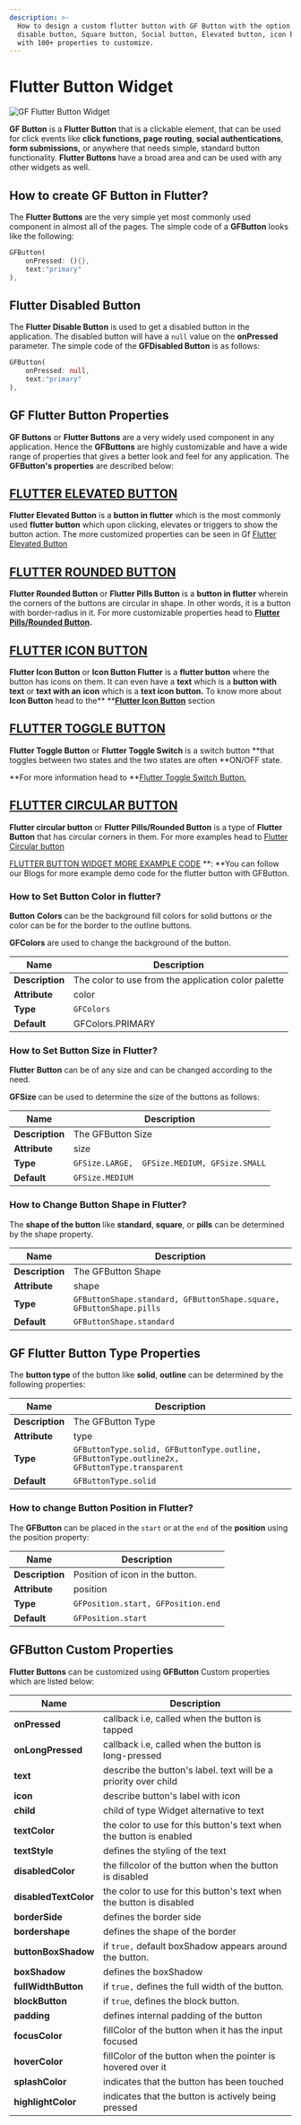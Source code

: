 ```yaml
---
description: >-
  How to design a custom flutter button with GF Button with the option to create
  disable button, Square button, Social button, Elevated button, icon button
  with 100+ properties to customize.
---
```


# Flutter Button Widget

![GF Flutter Button Widget ](https://ik.imagekit.io/ionicfirebaseapp/getwidget/docs/tr:w-800,f-auto/Gw_buttons_E5z1JheN4.png)

**GF Button** is a **Flutter Button** that is a clickable element, that can be used for click events like **click functions, page routing**, **social authentications**, **form submissions,** or anywhere that needs simple, standard button functionality. **Flutter Buttons** have a broad area and can be used with any other widgets as well.

## How to create GF Button in Flutter?

The **Flutter Buttons** are the very simple yet most commonly used component in almost all of the pages. The simple code of a **GFButton** looks like the following:

```dart
GFButton(
    onPressed: (){},
    text:"primary"
),
```

## Flutter Disabled Button

The **Flutter Disable Button** is used to get a disabled button in the application. The disabled button will have a `null` value on the **onPressed** parameter. The simple code of the **GFDisabled Button** is as follows:

```dart
GFButton(                          
    onPressed: null,             
    text:"primary"
),
```

## GF Flutter Button Properties

**GF Buttons** or **Flutter Buttons** are a very widely used component in any application. Hence the **GFButtons** are highly customizable and have a wide range of properties that gives a better look and feel for any application. The **GFButton's properties** are described below:

## [FLUTTER ELEVATED BUTTON](https://docs.getwidget.dev/gf-button/standard-button/)

**Flutter Elevated Button** is a **button in flutter** which is the most commonly used **flutter button** which upon clicking, elevates or triggers to show the button action. The more customized properties can be seen in Gf [Flutter Elevated Button](https://docs.getwidget.dev/gf-button/standard-button/)

## [FLUTTER ROUNDED BUTTON](https://docs.getwidget.dev/gf-button/pills-button)

**Flutter Rounded Button** or **Flutter Pills Button** is a **button in flutter** wherein the corners of the buttons are circular in shape. In other words, it is a button with border-radius in it. For more customizable properties head to [**Flutter Pills/Rounded Button**](https://docs.getwidget.dev/gf-button/pills-button)**.**

## [FLUTTER ICON BUTTON](https://docs.getwidget.dev/gf-button/icon-button/)

**Flutter Icon Button** or **Icon Button Flutter** is a **flutter button** where the button has icons on them. It can even have a **text** which is a **button with text** or **text with an** **icon** which is a **text icon button.** To know more about **Icon Button** head to the** **[**Flutter Icon Button**](https://docs.getwidget.dev/gf-button/icon-button/) section 

## ****[**FLUTTER TOGGLE BUTTON**](../gf-toggle.md)****

**Flutter Toggle Button** or **Flutter Toggle Switch** is a switch button **that toggles between two states and the two states are often **ON/OFF state.

**For more information head to **[Flutter Toggle Switch Button.](https://docs.getwidget.dev/gf-toggle)

## [FLUTTER CIRCULAR BUTTON](https://docs.getwidget.dev/gf-button/pills-button)

**Flutter circular button** or **Flutter Pills/Rounded Button** is a type of **Flutter Button** that has circular corners in them. For more examples head to [Flutter Circular button](https://docs.getwidget.dev/gf-button/pills-button)

[FLUTTER BUTTON WIDGET MORE EXAMPLE CODE](https://www.getwidget.dev/blog/flutter-button-widget-component/) **: **You can follow our Blogs for more example demo code for the flutter button with GFButton.

### How to Set Button Color in flutter?

**Button** **Colors** can be the background fill colors for solid buttons or the color can be for the border to the outline buttons.

**GFColors** are used to change the background of the button.

| Name            | Description                                         |
| --------------- | --------------------------------------------------- |
| **Description** | The color to use from the application color palette |
| **Attribute**   | color                                               |
| **Type**        | `GFColors`                                          |
| **Default**     | GFColors.PRIMARY                                    |

### How to Set Button Size in Flutter?

**Flutter** **Button** can be of any size and can be changed according to the need.

**GFSize** can be used to determine the size of the buttons as follows:

| Name            | Description                                  |
| --------------- | -------------------------------------------- |
| **Description** | The GFButton Size                            |
| **Attribute**   | size                                         |
| **Type**        | `GFSize.LARGE,  GFSize.MEDIUM, GFSize.SMALL` |
| **Default**     | `GFSize.MEDIUM`                              |

### How to Change Button Shape in Flutter?

The **shape of the button** like **standard**, **square**, or **pills** can be determined by the shape property.

| Name            | Description                                                         |
| --------------- | ------------------------------------------------------------------- |
| **Description** | The GFButton Shape                                                  |
| **Attribute**   | shape                                                               |
| **Type**        | `GFButtonShape.standard, GFButtonShape.square, GFButtonShape.pills` |
| **Default**     | `GFButtonShape.standard`                                            |

## GF Flutter Button Type Properties

The **button type** of the button like **solid**, **outline** can be determined by the following properties:

| Name            | Description                                                                                  |
| --------------- | -------------------------------------------------------------------------------------------- |
| **Description** | The GFButton Type                                                                            |
| **Attribute**   | type                                                                                         |
| **Type**        | `GFButtonType.solid, GFButtonType.outline, GFButtonType.outline2x, GFButtonType.transparent` |
| **Default**     | `GFButtonType.solid`                                                                         |

### How to change Button Position in Flutter?

The **GFButton** can be placed in the `start` or at the `end` of the **position** using the position property:

| Name            | Description                        |
| --------------- | ---------------------------------- |
| **Description** | Position of icon in the button.    |
| **Attribute**   | position                           |
| **Type**        | `GFPosition.start, GFPosition.end` |
| **Default**     | `GFPosition.start`                 |

## GFButton Custom Properties

**Flutter Buttons** can be customized using **GFButton** Custom properties which are listed below:

| Name                  | Description                                                         |
| --------------------- | ------------------------------------------------------------------- |
| **onPressed**         | callback i.e, called when the button is tapped                      |
| **onLongPressed**     | callback i.e, called when the button is long-pressed                |
| **text**              | describe the button's label. text will be a priority over child     |
| **icon**              | describe button's label with icon                                   |
| **child**             | child of type Widget alternative to text                            |
| **textColor**         | the color to use for this button's text when the button is enabled  |
| **textStyle**         | defines the styling of the text                                     |
| **disabledColor**     | the fillcolor of  the button when the button is disabled            |
| **disabledTextColor** | the color to use for this button's text when the button is disabled |
| **borderSide**        | defines the border side                                             |
| **bordershape**       | defines the shape of the border                                     |
| **buttonBoxShadow**   | if `true,` default boxShadow appears around the button.             |
| **boxShadow**         | defines the boxShadow                                               |
| **fullWidthButton**   | if `true,` defines the full width of the button.                    |
| **blockButton**       | if `true`, defines the block button.                                |
| **padding**           | defines internal padding of the button                              |
| **focusColor**        | fillColor of the button when it has the input focused               |
| **hoverColor**        | fillColor of the button when the pointer is hovered over it         |
| **splashColor**       | indicates that the button has been touched                          |
| **highlightColor**    | indicates that the button is actively being pressed                 |
